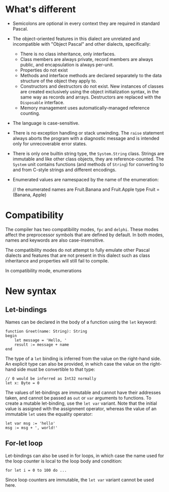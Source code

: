 # What's different

* Semicolons are optional in every context they are required in standard Pascal.
* The object-oriented features in this dialect are unrelated and incompatible with
"Object Pascal" and other dialects, specifically:
    * There is no class inheritance, only interfaces.
    * Class members are always private, record members are always public, and
    encapsulation is always per-unit.
    * Properties do not exist
    * Methods and interface methods are declared separately to the data structure
    of the object they apply to.
    * Constructors and destructors do not exist. New instances of classes are
    created exclusively using the object initialization syntax, in the same way as
    records and arrays. Destructors are replaced with the `Disposable` interface.
    * Memory management uses automatically-managed reference counting.
* The language is case-sensitive.
* There is no exception handling or stack unwinding. The `raise` statement always
aborts the program with a diagnostic message and is intended only for unrecoverable
error states.
* There is only one builtin string type, the `System.String` class. Strings are immutable
and like other class objects, they are reference-counted. The `System` unit contains
functions (and methods of `String`) for converting to and from C-style strings
and different encodings.
* Enumerated values are namespaced by the name of the enumeration:

    // the enumerated names are Fruit.Banana and Fruit.Apple
    type Fruit = (Banana, Apple)



# Compatibility

The compiler has two compatibility modes, `fpc` and `delphi`. These modes affect
the preprocessor symbols that are defined by default. In both modes,
names and keywords are also case-insensitive.

The compatibility modes do not attempt to fully emulate other Pascal dialects and
features that are not present in this dialect such as class inheritance and properties
will still fail to compile.

In compatibility mode, enumerations

# New syntax

## Let-bindings

Names can be declared in the body of a function using the `let` keyword:

    function Greet(name: String): String
    begin
        let message = 'Hello, '
        result := message + name
    end

The type of a `let` binding is inferred from the value on the right-hand side.
An explicit type can also be provided, in which case the value on the right-hand
side must be convertible to that type:

    // 0 would be inferred as Int32 normally
    let x: Byte = 0

The values of let-bindings are immutable and cannot have their addresses taken,
and cannot be passed as `out` or `var` arguments to functions. To create a mutable
let-binding, use the `let var` variant. Note that the initial value is assigned
with the assignment operator, whereas the value of an immutable `let` uses the
equality operator:

    let var msg := 'hello'
    msg := msg + ', world!'

## For-let loop

Let-bindings can also be used in for loops, in which case the name used for the
loop counter is local to the loop body and condition:

    for let i = 0 to 100 do ...

Since loop counters are immutable, the `let var` variant cannot be used here.
